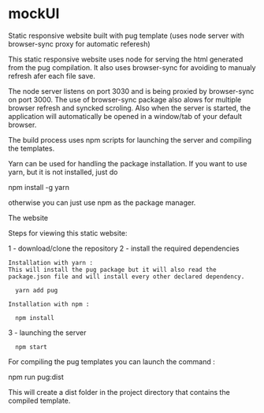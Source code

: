# mockUI
Static responsive website built with pug template (uses node server with browser-sync proxy for automatic referesh)

This static responsive website uses node for serving the html generated from the pug compilation.
It also uses browser-sync for avoiding to manualy refresh afer each file save.

The node server listens on port 3030 and is being proxied by browser-sync on port 3000.
The use of browser-sync package also alows for multiple browser refresh and syncked scroling.
Also when the server is started, the application will automatically be opened in a window/tab of your default browser.

The build process uses npm scripts for launching the server and compiling the templates.

Yarn can be used for handling the package installation.
If you want to use yarn, but it is not installed, just do 

npm install -g yarn

otherwise you can just use npm as the package manager.

The website

Steps for viewing this static website: 
  
  1 - download/clone the repository
  2 - install the required dependencies 
  
    Installation with yarn : 
    This will install the pug package but it will also read the package.json file and will install every other declared dependency.
      
      yarn add pug 

    Installation with npm : 
      
      npm install
      
  3 - launching the server 
      
      npm start
      
 For compiling the pug templates you can launch the command :
 
 npm run pug:dist
 
 This will create a dist folder in the project directory that contains the compiled template.
 
 
